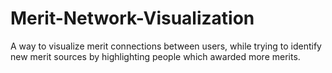 # Merit-Network-Visualization

A way to visualize merit connections between users, while trying to identify new merit sources by highlighting people which awarded more merits.
